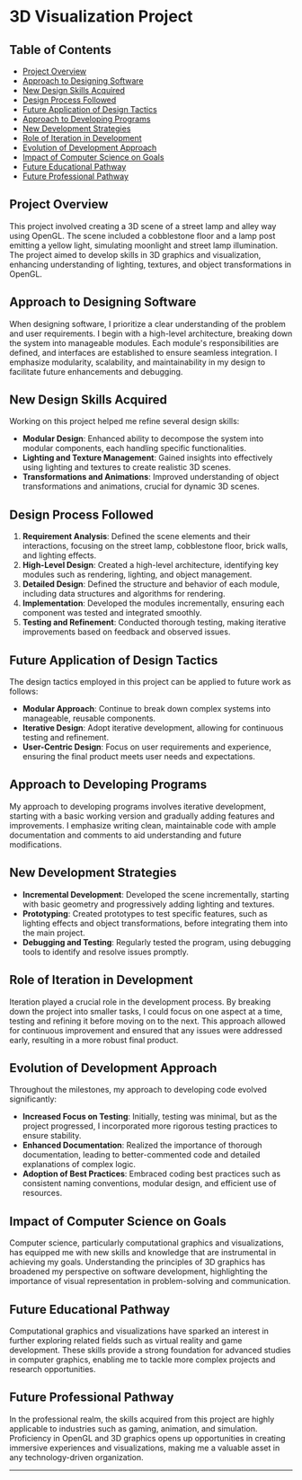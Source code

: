 # 3D Visualization Project

## Table of Contents
- [Project Overview](#project-overview)
- [Approach to Designing Software](#approach-to-designing-software)
- [New Design Skills Acquired](#new-design-skills-acquired)
- [Design Process Followed](#design-process-followed)
- [Future Application of Design Tactics](#future-application-of-design-tactics)
- [Approach to Developing Programs](#approach-to-developing-programs)
- [New Development Strategies](#new-development-strategies)
- [Role of Iteration in Development](#role-of-iteration-in-development)
- [Evolution of Development Approach](#evolution-of-development-approach)
- [Impact of Computer Science on Goals](#impact-of-computer-science-on-goals)
- [Future Educational Pathway](#future-educational-pathway)
- [Future Professional Pathway](#future-professional-pathway)

## Project Overview
This project involved creating a 3D scene of a street lamp and alley way using OpenGL. The scene included a cobblestone floor and a lamp post emitting a yellow light, simulating moonlight and street lamp illumination. The project aimed to develop skills in 3D graphics and visualization, enhancing understanding of lighting, textures, and object transformations in OpenGL.

## Approach to Designing Software
When designing software, I prioritize a clear understanding of the problem and user requirements. I begin with a high-level architecture, breaking down the system into manageable modules. Each module's responsibilities are defined, and interfaces are established to ensure seamless integration. I emphasize modularity, scalability, and maintainability in my design to facilitate future enhancements and debugging.

## New Design Skills Acquired
Working on this project helped me refine several design skills:
- **Modular Design**: Enhanced ability to decompose the system into modular components, each handling specific functionalities.
- **Lighting and Texture Management**: Gained insights into effectively using lighting and textures to create realistic 3D scenes.
- **Transformations and Animations**: Improved understanding of object transformations and animations, crucial for dynamic 3D scenes.

## Design Process Followed
1. **Requirement Analysis**: Defined the scene elements and their interactions, focusing on the street lamp, cobblestone floor, brick walls, and lighting effects.
2. **High-Level Design**: Created a high-level architecture, identifying key modules such as rendering, lighting, and object management.
3. **Detailed Design**: Defined the structure and behavior of each module, including data structures and algorithms for rendering.
4. **Implementation**: Developed the modules incrementally, ensuring each component was tested and integrated smoothly.
5. **Testing and Refinement**: Conducted thorough testing, making iterative improvements based on feedback and observed issues.

## Future Application of Design Tactics
The design tactics employed in this project can be applied to future work as follows:
- **Modular Approach**: Continue to break down complex systems into manageable, reusable components.
- **Iterative Design**: Adopt iterative development, allowing for continuous testing and refinement.
- **User-Centric Design**: Focus on user requirements and experience, ensuring the final product meets user needs and expectations.

## Approach to Developing Programs
My approach to developing programs involves iterative development, starting with a basic working version and gradually adding features and improvements. I emphasize writing clean, maintainable code with ample documentation and comments to aid understanding and future modifications.

## New Development Strategies
- **Incremental Development**: Developed the scene incrementally, starting with basic geometry and progressively adding lighting and textures.
- **Prototyping**: Created prototypes to test specific features, such as lighting effects and object transformations, before integrating them into the main project.
- **Debugging and Testing**: Regularly tested the program, using debugging tools to identify and resolve issues promptly.

## Role of Iteration in Development
Iteration played a crucial role in the development process. By breaking down the project into smaller tasks, I could focus on one aspect at a time, testing and refining it before moving on to the next. This approach allowed for continuous improvement and ensured that any issues were addressed early, resulting in a more robust final product.

## Evolution of Development Approach
Throughout the milestones, my approach to developing code evolved significantly:
- **Increased Focus on Testing**: Initially, testing was minimal, but as the project progressed, I incorporated more rigorous testing practices to ensure stability.
- **Enhanced Documentation**: Realized the importance of thorough documentation, leading to better-commented code and detailed explanations of complex logic.
- **Adoption of Best Practices**: Embraced coding best practices such as consistent naming conventions, modular design, and efficient use of resources.

## Impact of Computer Science on Goals
Computer science, particularly computational graphics and visualizations, has equipped me with new skills and knowledge that are instrumental in achieving my goals. Understanding the principles of 3D graphics has broadened my perspective on software development, highlighting the importance of visual representation in problem-solving and communication.

## Future Educational Pathway
Computational graphics and visualizations have sparked an interest in further exploring related fields such as virtual reality and game development. These skills provide a strong foundation for advanced studies in computer graphics, enabling me to tackle more complex projects and research opportunities.

## Future Professional Pathway
In the professional realm, the skills acquired from this project are highly applicable to industries such as gaming, animation, and simulation. Proficiency in OpenGL and 3D graphics opens up opportunities in creating immersive experiences and visualizations, making me a valuable asset in any technology-driven organization.

---
